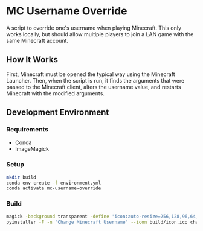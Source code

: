# MC Username Override

A script to override one's username when playing Minecraft. This only works locally, but should allow multiple players to join a LAN game with the same Minecraft account.

## How It Works

First, Minecraft must be opened the typical way using the Minecraft Launcher. Then, when the script is run, it finds the arguments that were passed to the Minecraft client, alters the username value, and restarts Minecraft with the modified arguments.

## Development Environment

### Requirements
- Conda
- ImageMagick

### Setup

```sh
mkdir build
conda env create -f environment.yml
conda activate mc-username-override
```

### Build

```sh
magick -background transparent -define 'icon:auto-resize=256,128,96,64,48,32,24,16' icon.svg build/icon.ico
pyinstaller -F -n "Change Minecraft Username" --icon build/icon.ico change_username.py
```
